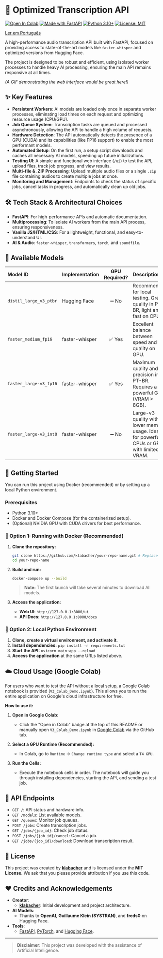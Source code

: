 # 🚀 Optimized Transcription API

[![Open In Colab](https://colab.research.google.com/assets/colab-badge.svg)](https://colab.research.google.com/github/klabacher/your-repo-name/blob/main/V3_Colab_Demo.ipynb)
[![Made with FastAPI](https://img.shields.io/badge/Made%20with-FastAPI-blue.svg)](https://fastapi.tiangolo.com/)
[![Python 3.10+](https://img.shields.io/badge/python-3.10+-blue.svg)](https://www.python.org/downloads/release/python-3100/)
[![License: MIT](https://img.shields.io/badge/License-MIT-yellow.svg)](https://opensource.org/licenses/MIT)

[Ler em Português](./README-PT.md)

A high-performance audio transcription API built with FastAPI, focused on providing access to state-of-the-art models like `faster-whisper` and optimized versions from Hugging Face.

The project is designed to be robust and efficient, using isolated worker processes to handle heavy AI processing, ensuring the main API remains responsive at all times.

*(A GIF demonstrating the web interface would be great here!)*

## ✨ Key Features

- **Persistent Workers**: AI models are loaded only once in separate worker processes, eliminating load times on each request and optimizing resource usage (CPU/GPU).
- **Job Queue System**: Transcription tasks are queued and processed asynchronously, allowing the API to handle a high volume of requests.
- **Hardware Detection**: The API automatically detects the presence of a GPU (CUDA) and its capabilities (like FP16 support) to enable the most performant models.
- **Automated Setup**: On the first run, a setup script downloads and caches all necessary AI models, speeding up future initializations.
- **Testing UI**: A simple and functional web interface (`/ui`) to test the API, upload files, track job progress, and view results.
- **Multi-file & .ZIP Processing**: Upload multiple audio files or a single `.zip` file containing audios to create multiple jobs at once.
- **Monitoring and Management**: Endpoints to check the status of specific jobs, cancel tasks in progress, and automatically clean up old jobs.

## 🛠️ Tech Stack & Architectural Choices

- **FastAPI**: For high-performance APIs and automatic documentation.
- **Multiprocessing**: To isolate AI workers from the main API process, ensuring responsiveness.
- **Vanilla JS/HTML/CSS**: For a lightweight, functional, and easy-to-understand UI.
- **AI & Audio**: `faster-whisper`, `transformers`, `torch`, and `soundfile`.

## 🧠 Available Models

| Model ID                 | Implementation   | GPU Required? | Description                                                                    |
| :----------------------- | :--------------- | :-----------: | :----------------------------------------------------------------------------- |
| `distil_large_v3_ptbr`   | Hugging Face     |      ➖ No      | Recommended for local testing. Great quality in PT-BR, light and fast on CPU.  |
| `faster_medium_fp16`     | faster-whisper   |      ✅ Yes     | Excellent balance between speed and quality on GPU.                            |
| `faster_large-v3_fp16`   | faster-whisper   |      ✅ Yes     | Maximum quality and precision in PT-BR. Requires a powerful GPU (VRAM > 8GB).  |
| `faster_large-v3_int8`   | faster-whisper   |      ➖ No      | Large-v3 quality with lower memory usage. Ideal for powerful CPUs or GPUs with limited VRAM. |

## 🚀 Getting Started

You can run this project using Docker (recommended) or by setting up a local Python environment.

### Prerequisites
- Python 3.10+
- Docker and Docker Compose (for the containerized setup).
- (Optional) NVIDIA GPU with CUDA drivers for best performance.

### 🐳 Option 1: Running with Docker (Recommended)
1.  **Clone the repository:**
    ```bash
    git clone https://github.com/klabacher/your-repo-name.git # Replace with your repo URL
    cd your-repo-name
    ```
2.  **Build and run:**
    ```bash
    docker-compose up --build
    ```
    > **Note:** The first launch will take several minutes to download AI models.

3.  **Access the application:**
    - **Web UI**: `http://127.0.0.1:8000/ui`
    - **API Docs**: `http://127.0.0.1:8000/docs`

### 🐍 Option 2: Local Python Environment
1.  **Clone, create a virtual environment, and activate it.**
2.  **Install dependencies:** `pip install -r requirements.txt`
3.  **Start the API:** `uvicorn main:app --reload`
4.  **Access the application** at the same URLs listed above.

## ☁️ Cloud Usage (Google Colab)

For users who want to test the API without a local setup, a Google Colab notebook is provided (`V3_Colab_Demo.ipynb`). This allows you to run the entire application on Google's cloud infrastructure for free.

**How to use it:**

1.  **Open in Google Colab:**
    *   Click the "Open in Colab" badge at the top of this README or manually open `V3_Colab_Demo.ipynb` in [Google Colab](https://colab.research.google.com/) via the GitHub tab.

2.  **Select a GPU Runtime (Recommended):**
    *   In Colab, go to `Runtime` -> `Change runtime type` and select a `T4 GPU`.

3.  **Run the Cells:**
    *   Execute the notebook cells in order. The notebook will guide you through installing dependencies, starting the API, and sending a test job.

## 📡 API Endpoints

- `GET /`: API status and hardware info.
- `GET /models`: List available models.
- `GET /queues`: Monitor job queues.
- `POST /jobs`: Create transcription jobs.
- `GET /jobs/{job_id}`: Check job status.
- `POST /jobs/{job_id}/cancel`: Cancel a job.
- `GET /jobs/{job_id}/download`: Download transcription result.

## 📄 License

This project was created by **[klabacher](https://github.com/klabacher)** and is licensed under the **MIT License**. We ask that you please provide attribution if you use this code.

## ❤️ Credits and Acknowledgements

- **Creator**:
    - **[klabacher](https://github.com/klabacher)**: Initial development and project architecture.
- **AI Models**:
    - Thanks to **OpenAI**, **Guillaume Klein (SYSTRAN)**, and **freds0** on Hugging Face.
- **Tools**:
    - [FastAPI](https://fastapi.tiangolo.com/), [PyTorch](https://pytorch.org/), and [Hugging Face](https://huggingface.co/).

---

> **Disclaimer**: This project was developed with the assistance of Artificial Intelligence.